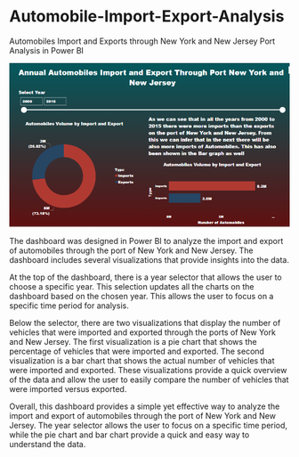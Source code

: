 # Automobile-Import-Export-Analysis
Automobiles Import and Exports through New York and New Jersey Port Analysis in Power BI

<img src="https://github.com/AliNaqvi110/Automobile-Import-Export-Analysis/blob/main/Automobiles_import_exports_v2.PNG">

<p>The dashboard was designed in Power BI to analyze the import and export of automobiles through the port of New York and New Jersey. The dashboard includes several visualizations that provide insights into the data.</p>

<p>At the top of the dashboard, there is a year selector that allows the user to choose a specific year. This selection updates all the charts on the dashboard based on the chosen year. This allows the user to focus on a specific time period for analysis.</p>

<p>Below the selector, there are two visualizations that display the number of vehicles that were imported and exported through the ports of New York and New Jersey. The first visualization is a pie chart that shows the percentage of vehicles that were imported and exported. The second visualization is a bar chart that shows the actual number of vehicles that were imported and exported. These visualizations provide a quick overview of the data and allow the user to easily compare the number of vehicles that were imported versus exported.</p>

<p>Overall, this dashboard provides a simple yet effective way to analyze the import and export of automobiles through the port of New York and New Jersey. The year selector allows the user to focus on a specific time period, while the pie chart and bar chart provide a quick and easy way to understand the data.</p>
